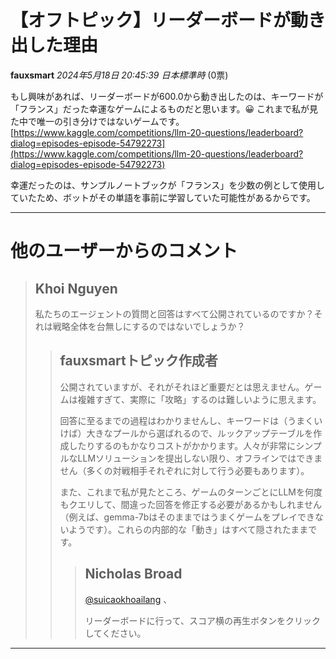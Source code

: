 # 【オフトピック】リーダーボードが動き出した理由

**fauxsmart** *2024年5月18日 20:45:39 日本標準時* (0票)

もし興味があれば、リーダーボードが600.0から動き出したのは、キーワードが「フランス」だった幸運なゲームによるものだと思います。😀 これまで私が見た中で唯一の引き分けではないゲームです。
[https://www.kaggle.com/competitions/llm-20-questions/leaderboard?dialog=episodes-episode-54792273](https://www.kaggle.com/competitions/llm-20-questions/leaderboard?dialog=episodes-episode-54792273)

幸運だったのは、サンプルノートブックが「フランス」を少数の例として使用していたため、ボットがその単語を事前に学習していた可能性があるからです。

---
# 他のユーザーからのコメント

> ## Khoi Nguyen
> 
> 私たちのエージェントの質問と回答はすべて公開されているのですか？それは戦略全体を台無しにするのではないでしょうか？
> 
> 
> 
> > ## fauxsmartトピック作成者
> > 
> > 公開されていますが、それがそれほど重要だとは思えません。ゲームは複雑すぎて、実際に「攻略」するのは難しいように思えます。
> > 
> > 回答に至るまでの過程はわかりませんし、キーワードは（うまくいけば）大きなプールから選ばれるので、ルックアップテーブルを作成したりするのもかなりコストがかかります。人々が非常にシンプルなLLMソリューションを提出しない限り、オフラインではできません（多くの対戦相手それぞれに対して行う必要もあります）。
> > 
> > また、これまで私が見たところ、ゲームのターンごとにLLMを何度もクエリして、間違った回答を修正する必要があるかもしれません（例えば、gemma-7bはそのままではうまくゲームをプレイできないようです）。これらの内部的な「動き」はすべて隠されたままです。
> > 
> > 
> > > ## Nicholas Broad
> > > 
> > > [@suicaokhoailang](https://www.kaggle.com/suicaokhoailang) 、
> > > 
> > > リーダーボードに行って、スコア横の再生ボタンをクリックしてください。
> > > 
> > > 
---


